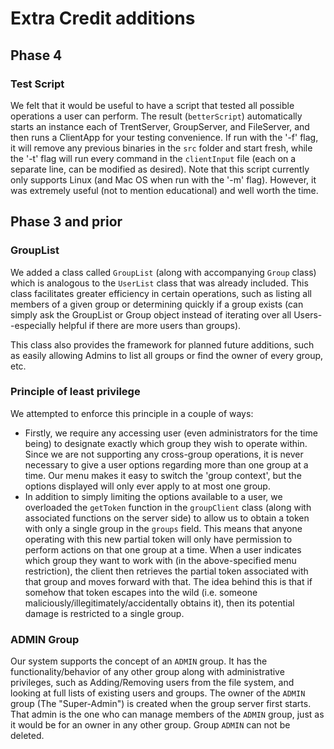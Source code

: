 # Extra Credit additions #
## Phase 4 ##
### Test Script ###
We felt that it would be useful to have a script that tested all possible operations a user can perform. The result (`betterScript`) automatically starts an instance each of TrentServer, GroupServer, and FileServer, and then runs a ClientApp for your testing convenience. If run with the '-f' flag, it will remove any previous binaries in the `src` folder and start fresh, while the '-t' flag will run every command in the `clientInput` file (each on a separate line, can be modified as desired). Note that this script currently only supports Linux (and Mac OS when run with the '-m' flag). However, it was extremely useful (not to mention educational) and well worth the time.


## Phase 3 and prior ##
### GroupList ###
We added a class called `GroupList` (along with accompanying `Group` class) which is analogous to the `UserList` class that was already included. This class facilitates greater efficiency in certain operations, such as listing all members of a given group or determining quickly if a group exists (can simply ask the GroupList or Group object instead of iterating over all Users--especially helpful if there are more users than groups).  

This class also provides the framework for planned future additions, such as easily allowing Admins to list all groups or find the owner of every group, etc.  

### Principle of least privilege ###
We attempted to enforce this principle in a couple of ways:  
*   Firstly, we require any accessing user (even administrators for the time being) to designate exactly which group they wish to operate within. Since we are not supporting any cross-group operations, it is never necessary to give a user options regarding more than one group at a time. Our menu makes it easy to switch the 'group context', but the options displayed will only ever apply to at most one group.  
*   In addition to simply limiting the options available to a user, we overloaded the `getToken` function in the `groupClient` class (along with associated functions on the server side) to allow us to obtain a token with only a single group in the `groups` field. This means that anyone operating with this new partial token will only have permission to perform actions on that one group at a time. When a user indicates which group they want to work with (in the above-specified menu restriction), the client then retrieves the partial token associated with that group and moves forward with that. The idea behind this is that if somehow that token escapes into the wild (i.e. someone maliciously/illegitimately/accidentally obtains it), then its potential damage is restricted to a single group.  

### ADMIN Group ###
Our system supports the concept of an `ADMIN` group. It has the functionality/behavior of any other group along with administrative privileges, such as Adding/Removing users from the file system, and looking at full lists of existing users and groups. The owner of the `ADMIN` group (The "Super-Admin") is created when the group server first starts. That admin is the one who can manage members of the `ADMIN` group, just as it would be for an owner in any other group. Group `ADMIN` can not be deleted.
